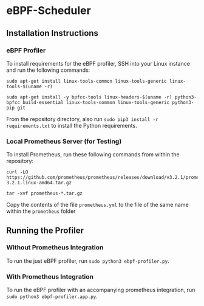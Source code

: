 # eBPF-Scheduler

## Installation Instructions
### eBPF Profiler
To install requirements for the eBPF profiler, SSH into your Linux instance and run the following commands:
```
sudo apt-get install linux-tools-common linux-tools-generic linux-tools-$(uname -r)

sudo apt-get install -y bpfcc-tools linux-headers-$(uname -r) python3-bpfcc build-essential linux-tools-common linux-tools-generic python3-pip git
```
From the repository directory, also run `sudo pip3 install -r requirements.txt` to install the Python requirements.

### Local Prometheus Server (for Testing)
To install Prometheus, run these following commands from within the repository:
```
curl -LO https://github.com/prometheus/prometheus/releases/download/v3.2.1/prometheus-3.2.1.linux-amd64.tar.gz

tar -xvf prometheus-*.tar.gz
```

Copy the contents of the file `prometheus.yml` to the file of the same name within the `prometheus` folder


## Running the Profiler
### Without Prometheus Integration
To run the just eBPF profiler, run `sudo python3 ebpf-profiler.py`.

### With Prometheus Integration
To run the eBPF profiler with an accompanying prometheus integration, run `sudo python3 ebpf-profiler.app.py`.

